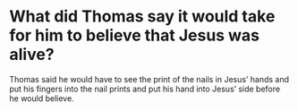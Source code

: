 # What did Thomas say it would take for him to believe that Jesus was alive?

Thomas said he would have to see the print of the nails in Jesus’ hands and put his fingers into the nail prints and put his hand into Jesus’ side before he would believe.
